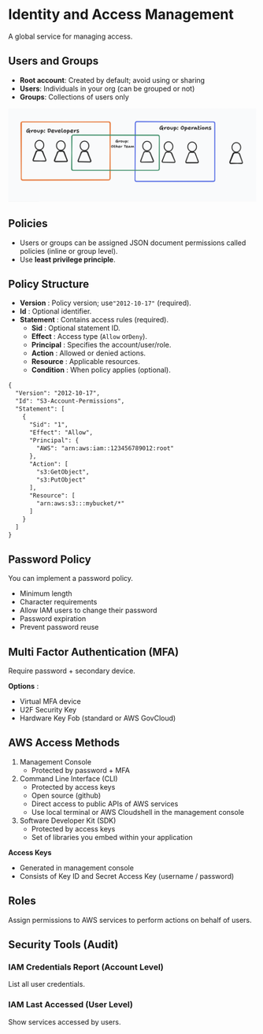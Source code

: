 # Identity and Access Management

A global service for managing access.

## Users and Groups

- **Root account**: Created by default; avoid using or sharing
- **Users**: Individuals in your org (can be grouped or not)
- **Groups**: Collections of users only

![](assets/iam-groups.png)

## Policies

- Users or groups can be assigned JSON document permissions called policies (inline or group level).
- Use **least privilege principle**.

## Policy Structure

- **Version** : Policy version; use`"2012-10-17"` (required).
- **Id** : Optional identifier.
- **Statement** : Contains access rules (required).
  - **Sid** : Optional statement ID.
  - **Effect** : Access type (`Allow` or`Deny`).
  - **Principal** : Specifies the account/user/role.
  - **Action** : Allowed or denied actions.
  - **Resource** : Applicable resources.
  - **Condition** : When policy applies (optional).

```
{
  "Version": "2012-10-17",
  "Id": "S3-Account-Permissions",
  "Statement": [
    {
      "Sid": "1",
      "Effect": "Allow",
      "Principal": {
        "AWS": "arn:aws:iam::123456789012:root"
      },
      "Action": [
        "s3:GetObject",
        "s3:PutObject"
      ],
      "Resource": [
        "arn:aws:s3:::mybucket/*"
      ]
    }
  ]
}

```

## Password Policy

You can implement a password policy.

- Minimum length
- Character requirements
- Allow IAM users to change their password
- Password expiration
- Prevent password reuse

## Multi Factor Authentication (MFA)

Require password + secondary device.

**Options** :

- Virtual MFA device
- U2F Security Key
- Hardware Key Fob (standard or AWS GovCloud)

## AWS Access Methods

1. Management Console
   - Protected by password + MFA
2. Command Line Interface (CLI)
   - Protected by access keys
   - Open source (github)
   - Direct access to public APIs of AWS services
   - Use local terminal or AWS Cloudshell in the management console
3. Software Developer Kit (SDK)
   - Protected by access keys
   - Set of libraries you embed within your application

**Access Keys**

- Generated in management console
- Consists of Key ID and Secret Access Key (username / password)

## Roles

Assign permissions to AWS services to perform actions on behalf of users.

## Security Tools (Audit)

### IAM Credentials Report (Account Level)

List all user credentials.

### IAM Last Accessed (User Level)

Show services accessed by users.
